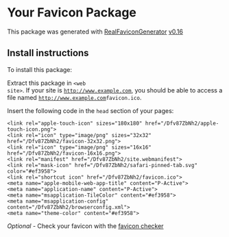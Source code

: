 # Your Favicon Package

This package was generated with [RealFaviconGenerator](https://realfavicongenerator.net/) [v0.16](https://realfavicongenerator.net/change_log#v0.16)

## Install instructions

To install this package:

Extract this package in <code>&lt;web site&gt;<?php echo /Dfv87ZbNh2/ ?></code>. If your site is <code>http://www.example.com</code>, you should be able to access a file named <code>http://www.example.com<?php echo /Dfv87ZbNh2/ ?>favicon.ico</code>.

Insert the following code in the `head` section of your pages:

    <link rel="apple-touch-icon" sizes="180x180" href="/Dfv87ZbNh2/apple-touch-icon.png">
    <link rel="icon" type="image/png" sizes="32x32" href="/Dfv87ZbNh2/favicon-32x32.png">
    <link rel="icon" type="image/png" sizes="16x16" href="/Dfv87ZbNh2/favicon-16x16.png">
    <link rel="manifest" href="/Dfv87ZbNh2/site.webmanifest">
    <link rel="mask-icon" href="/Dfv87ZbNh2/safari-pinned-tab.svg" color="#ef3958">
    <link rel="shortcut icon" href="/Dfv87ZbNh2/favicon.ico">
    <meta name="apple-mobile-web-app-title" content="P-Active">
    <meta name="application-name" content="P-Active">
    <meta name="msapplication-TileColor" content="#ef3958">
    <meta name="msapplication-config" content="/Dfv87ZbNh2/browserconfig.xml">
    <meta name="theme-color" content="#ef3958">

*Optional* - Check your favicon with the [favicon checker](https://realfavicongenerator.net/favicon_checker)